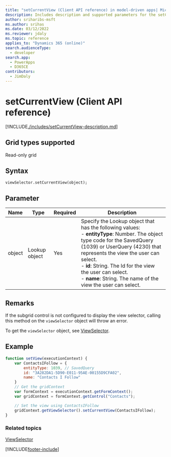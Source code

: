 ```yaml
---
title: "setCurrentView (Client API reference) in model-driven apps| MicrosoftDocs"
description: Includes description and supported parameters for the setCurrentView method.
author: sriharibs-msft
ms.author: srihas
ms.date: 03/12/2022
ms.reviewer: jdaly
ms.topic: reference
applies_to: "Dynamics 365 (online)"
search.audienceType: 
  - developer
search.app: 
  - PowerApps
  - D365CE
contributors:
  - JimDaly
---
```

# setCurrentView (Client API reference)



[!INCLUDE[./includes/setCurrentView-description.md](./includes/setCurrentView-description.md)]

## Grid types supported

Read-only grid

## Syntax

`viewSelector.setCurrentView(object);`

## Parameter

|Name|Type|Required|Description|
|--|--|--|--|
|object|Lookup object|Yes|Specify the Lookup object that has the following values:<br/>- **entityType**: Number. The object type code for the SavedQuery (1039) or UserQuery (4230) that represents the view the user can select.<br/>- **id**: String. The Id for the view the user can select.<br/>- **name**: String. The name of the view the user can select.|

## Remarks

If the subgrid control is not configured to display the view selector, calling this method on the `viewSelector` object will throw an error.

To get the `viewSelector` object, see [ViewSelector](../viewselector.md).

## Example

```JavaScript
function setView(executionContext) {
    var ContactsIFollow = {
        entityType: 1039, // SavedQuery
        id: "3A282DA1-5D90-E011-95AE-00155D9CFA02",
        name: "Contacts I Follow"
    }
    // Get the gridContext
    var formContext = executionContext.getFormContext();
    var gridContext = formContext.getControl("Contacts");

    // Set the view using ContactsIFollow
    gridContext.getViewSelector().setCurrentView(ContactsIFollow);
}
```

### Related topics

[ViewSelector](../viewselector.md)






[!INCLUDE[footer-include](../../../../../../includes/footer-banner.md)]